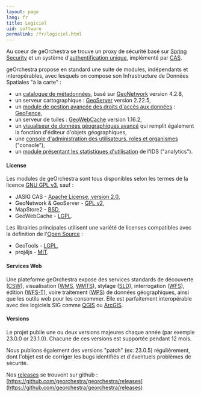 ```yaml
---
layout: page
lang: fr
title: Logiciel
uid: software
permalink: /fr/logiciel.html
---
```


Au coeur de geOrchestra se trouve un proxy de sécurité basé sur [Spring Security](https://projects.spring.io/spring-security/) et un système d'[authentification unique](https://fr.wikipedia.org/wiki/Authentification_unique), implémenté par [CAS](https://www.jasig.org/cas).

geOrchestra propose en standard une suite de modules, indépendants et interopérables, avec lesquels on compose son Infrastructure de Données Spatiales "à la carte" :

 * un [catalogue de métadonnées](https://github.com/georchestra/geonetwork/), basé sur [GeoNetwork](https://geonetwork-opensource.org/) version 4.2.8,
 * un serveur cartographique : [GeoServer](https://geoserver.org/) version 2.22.5,
 * un [module de gestion avancée des droits d'accès aux données](https://github.com/georchestra/geofence/blob/georchestra/georchestra.md) : [GeoFence](https://github.com/geoserver/geofence),
 * un serveur de tuiles : [GeoWebCache](https://geowebcache.org/) version 1.16.2,
 * un [visualiseur de données géographiques avancé](https://docs.mapstore.geosolutionsgroup.com) qui remplit également la fonction d'éditeur d'objets géographiques,
 * une [console d'administration des utilisateurs, roles et organismes](https://github.com/georchestra/georchestra/blob/master/console/README.md) ("console"),
 * un [module présentant les statistiques d'utilisation](https://github.com/georchestra/georchestra/blob/master/analytics/README.md) de l'IDS ("analytics").

#### License

Les modules de geOrchestra sont tous disponibles selon les termes de la licence [GNU GPL v3](https://github.com/georchestra/georchestra/blob/master/LICENSE.txt), sauf :

 * JASIG CAS - [Apache License, version 2.0](https://github.com/Jasig/cas/blob/master/LICENSE),
 * GeoNetwork & GeoServer - [GPL v2](https://www.gnu.org/licenses/gpl-2.0.html),
 * MapStore2 - [BSD](https://github.com/geosolutions-it/MapStore2/blob/master/LICENSE.txt),
 * GeoWebCache - [LGPL](https://www.gnu.org/licenses/lgpl.html).

Les librairies principales utilisent une variété de licenses compatibles avec la definition de l'[Open Source](https://opensource.org/osd) :

 * GeoTools - [LGPL](https://www.gnu.org/licenses/lgpl.html),
 * proj4js - [MIT](https://github.com/proj4js/proj4js/blob/master/LICENSE.md).

#### Services Web

Une plateforme geOrchestra expose des services standards de découverte ([CSW](https://www.opengeospatial.org/standards/cat)), visualisation ([WMS](https://www.opengeospatial.org/standards/wms), [WMTS](https://www.opengeospatial.org/standards/wmts)), stylage ([SLD](https://www.opengeospatial.org/standards/sld)), interrogation ([WFS](https://www.opengeospatial.org/standards/wfs)), édition ([WFS-T](https://www.opengeospatial.org/standards/wfs)), voire traitement ([WPS](https://www.opengeospatial.org/standards/wps)) de données géographiques, ainsi que les outils web pour les consommer. Elle est parfaitement interopérable avec des logiciels SIG comme [QGIS](https://www.qgis.org/) ou [ArcGIS](https://www.arcgis.com/).


#### Versions

Le projet publie une ou deux versions majeures chaque année (par exemple 23.0.0 or 23.1.0). Chacune de ces versions est supportée pendant 12 mois.

Nous publions également des versions "patch" (ex: 23.0.5) régulièrement, dont l'objet est de corriger les bugs identifiés et d'éventuels problèmes de sécurité.

Nos [releases](https://github.com/georchestra/georchestra/releases) se trouvent sur github : [https://github.com/georchestra/georchestra/releases](https://github.com/georchestra/georchestra/releases)
